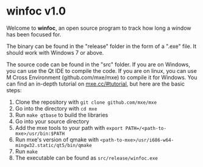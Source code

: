 # winfoc v1.0

Welcome to **winfoc**, an open source program to track how long a window has been focused for.

The binary can be found in the "release" folder in the form of a ".exe" file.
It should work with Windows 7 or above.

The source code can be found in the "src" folder.
If you are on Windows, you can use the Qt IDE to compile the code.
If you are on linux, you can use M Cross Environment (github.com/mxe/mxe) to compile it for Windows.
You can find an in-depth tutorial on [mxe.cc/#tutorial](mxe.cc/#tutorial), but here are the basic steps:

1. Clone the repository with `git clone github.com/mxe/mxe`
2. Go into the directory with `cd mxe`
3. Run `make qtbase` to build the libraries
4. Go into your source directory
5. Add the mxe tools to your path with `export PATH=/<path-to-mxe>/usr/bin:$PATH`
6. Run mxe's version of qmake with `<path-to-mxe>/usr/i686-w64-mingw32.static/qt5/bin/qmake`
7. Run `make`
8. The executable can be found as `src/release/winfoc.exe`
